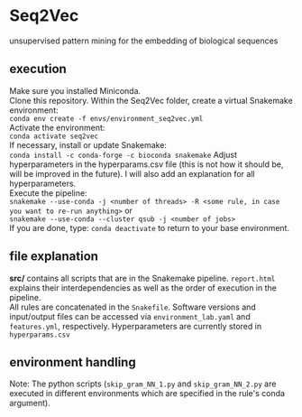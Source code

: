 # Seq2Vec
unsupervised pattern mining for the embedding of biological sequences

## execution ##
Make sure you installed Miniconda.  
Clone this repository. Within the Seq2Vec folder, create a virtual Snakemake environment:  
`conda env create -f envs/environment_seq2vec.yml`  
Activate the environment:  
`conda activate seq2vec`  
If necessary, install or update Snakemake:  
`conda install -c conda-forge -c bioconda snakemake`
Adjust hyperparameters in the hyperparams.csv file (this is not how it should be, will be improved in the future). I will also add an explanation for all hyperparameters.  
Execute the pipeline:  
`snakemake --use-conda -j <number of threads> -R <some rule, in case you want to re-run anything>` or  
`snakemake --use-conda --cluster qsub -j <number of jobs>`  
If you are done, type: `conda deactivate` to return to your base environment.

## file explanation ##
**src/** contains all scripts that are in the Snakemake pipeline. `report.html` explains their interdependencies as well as the order of execution in the pipeline.  
All rules are concatenated in the `Snakefile`. Software versions and input/output files can be accessed via `environment_lab.yaml` and `features.yml`, respectively. 
Hyperparameters are currently stored in `hyperparams.csv`

## environment handling ###
Note: The python scripts (`skip_gram_NN_1.py` and `skip_gram_NN_2.py` are executed in different environments which are specified in the rule's conda argument).
